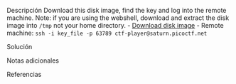 Descripción
	Download this disk image, find the key and log into the remote machine. Note: if you are using the webshell, download and extract the disk image into `/tmp` not your home directory.
	- [Download disk image](https://artifacts.picoctf.net/c/70/disk.img.gz)
	- Remote machine: `ssh -i key_file -p 63789 ctf-player@saturn.picoctf.net`
	
Solución
	
	
	
Notas adicionales
	
	
Referencias
	
	